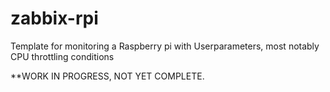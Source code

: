 # zabbix-rpi
Template for monitoring a Raspberry pi with Userparameters, most notably CPU throttling conditions

**WORK IN PROGRESS, NOT YET COMPLETE.
